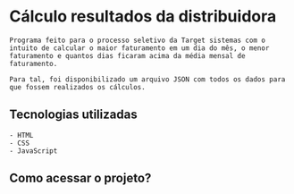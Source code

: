 # Cálculo resultados da distribuidora

    Programa feito para o processo seletivo da Target sistemas com o intuito de calcular o maior faturamento em um dia do mês, o menor faturamento e quantos dias ficaram acima da média mensal de faturamento.

    Para tal, foi disponibilizado um arquivo JSON com todos os dados para que fossem realizados os cálculos.

## Tecnologias utilizadas

    - HTML
    - CSS
    - JavaScript

## Como acessar o projeto?
